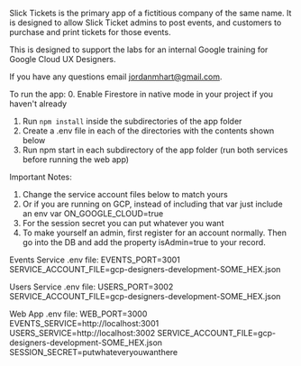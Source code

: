 Slick Tickets is the primary app of a fictitious company of the same name. It is designed to allow Slick Ticket admins to post events, and customers to purchase and print tickets for those events.

This is designed to support the labs for an internal Google training for Google Cloud UX Designers.

If you have any questions email jordanmhart@gmail.com.

To run the app:
0. Enable Firestore in native mode in your project if you haven't already
1. Run `npm install` inside the subdirectories of the app folder
2. Create a .env file in each of the directories with the contents shown below
3. Run npm start in each subdirectory of the app folder (run both services before running the web app)

Important Notes:
1. Change the service account files below to match yours
2. Or if you are running on GCP, instead of including that var just include an env var ON_GOOGLE_CLOUD=true
3. For the session secret you can put whatever you want
4. To make yourself an admin, first register for an account normally. Then go into the DB and add the property isAdmin=true to your record.

Events Service .env file:
EVENTS_PORT=3001
SERVICE_ACCOUNT_FILE=gcp-designers-development-SOME_HEX.json

Users Service .env file:
USERS_PORT=3002
SERVICE_ACCOUNT_FILE=gcp-designers-development-SOME_HEX.json

Web App .env file:
WEB_PORT=3000
EVENTS_SERVICE=http://localhost:3001
USERS_SERVICE=http://localhost:3002
SERVICE_ACCOUNT_FILE=gcp-designers-development-SOME_HEX.json
SESSION_SECRET=putwhateveryouwanthere
